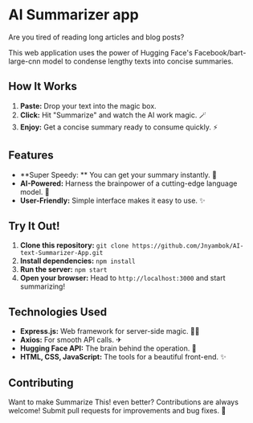 # AI Summarizer app

Are you tired of reading long articles and blog posts? 

This web application uses the power of Hugging Face's Facebook/bart-large-cnn model to condense lengthy texts into concise summaries.  

## How It Works

1. **Paste:** Drop your text into the magic box. 
2. **Click:** Hit "Summarize" and watch the AI work magic. 🪄
3. **Enjoy:** Get a concise summary ready to consume quickly. ⚡️

## Features

* **Super Speedy: ** You can get your summary instantly. 💨
* **AI-Powered:**  Harness the brainpower of a cutting-edge language model. 🧠
* **User-Friendly:**  Simple interface makes it easy to use. ✨

## Try It Out!

1. **Clone this repository:** `git clone https://github.com/Jnyambok/AI-text-Summarizer-App.git`
2. **Install dependencies:** `npm install`
3. **Run the server:** `npm start`
4. **Open your browser:**  Head to `http://localhost:3000` and start summarizing! 

## Technologies Used

* **Express.js:**  Web framework for server-side magic. 🧙‍♂
* **Axios:**  For smooth API calls. ✈
* **Hugging Face API:**  The brain behind the operation. 🧠
* **HTML, CSS, JavaScript:**  The tools for a beautiful front-end. ✨

## Contributing

Want to make Summarize This! even better?  Contributions are always welcome!  Submit pull requests for improvements and bug fixes. 🎉

